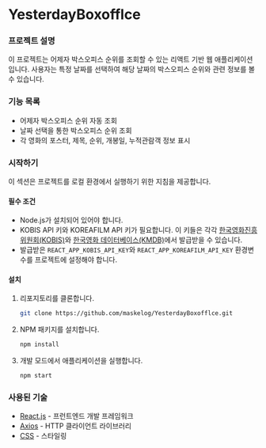 # YesterdayBoxofflce

### 프로젝트 설명

이 프로젝트는 어제자 박스오피스 순위를 조회할 수 있는 리액트 기반 웹 애플리케이션입니다. 사용자는 특정 날짜를 선택하여 해당 날짜의 박스오피스 순위와 관련 정보를 볼 수 있습니다.

### 기능 목록

- 어제자 박스오피스 순위 자동 조회
- 날짜 선택을 통한 박스오피스 순위 조회
- 각 영화의 포스터, 제목, 순위, 개봉일, 누적관람객 정보 표시

### 시작하기

이 섹션은 프로젝트를 로컬 환경에서 실행하기 위한 지침을 제공합니다.

#### 필수 조건

- Node.js가 설치되어 있어야 합니다.
- KOBIS API 키와 KOREAFILM API 키가 필요합니다. 이 키들은 각각 [한국영화진흥위원회(KOBIS)](https://www.kobis.or.kr/kobisopenapi/homepg/main/main.do)와 [한국영화 데이터베이스(KMDB)](https://www.kmdb.or.kr/main)에서 발급받을 수 있습니다.
- 발급받은 `REACT_APP_KOBIS_API_KEY`와 `REACT_APP_KOREAFILM_API_KEY` 환경변수를 프로젝트에 설정해야 합니다.

#### 설치

1. 리포지토리를 클론합니다.
   ```sh
   git clone https://github.com/maskelog/YesterdayBoxofflce.git
   ```
2. NPM 패키지를 설치합니다.
   ```sh
   npm install
   ```
3. 개발 모드에서 애플리케이션을 실행합니다.
   ```sh
   npm start
   ```

### 사용된 기술

- [React.js](https://reactjs.org/) - 프런트엔드 개발 프레임워크
- [Axios](https://github.com/axios/axios) - HTTP 클라이언트 라이브러리
- [CSS](https://www.w3.org/Style/CSS/Overview.en.html) - 스타일링
